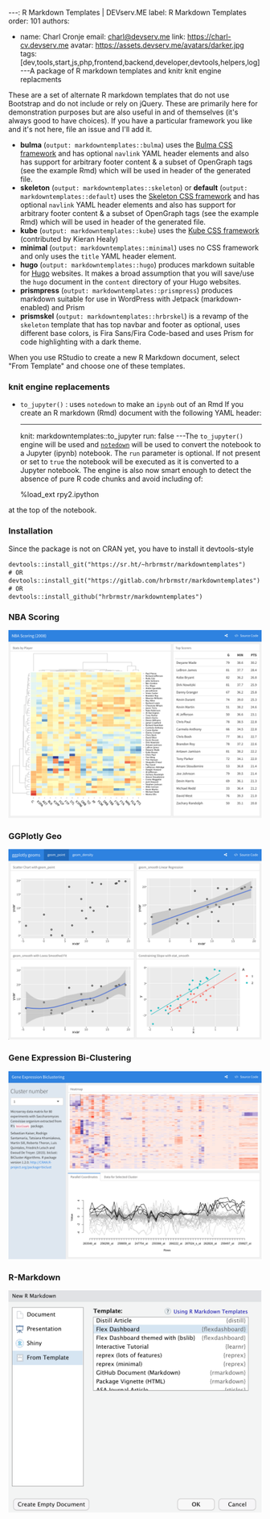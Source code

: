 ---: R Markdown Templates | DEVserv.ME
label: R Markdown Templates
order: 101
authors:
  - name: Charl Cronje
    email: charl@devserv.me
    link: https://charl-cv.devserv.me
    avatar: https://assets.devserv.me/avatars/darker.jpg
tags: [dev,tools,start,js,php,frontend,backend,developer,devtools,helpers,log]
---A package of R markdown templates and knitr knit engine replacments

These are a set of alternate R markdown templates that do not use Bootstrap and do not include or rely on jQuery. These are primarily here for demonstration purposes but are also useful in and of themselves (it's always good to have choices). If you have a particular framework you like and it's not here, file an issue and I'll add it.

- **bulma** (`output: markdowntemplates::bulma`) uses the [Bulma CSS framework](http://bulma.io) and has optional `navlink` YAML header elements and also has support for arbitrary footer content & a subset of OpenGraph tags (see the example Rmd) which will be used in header of the generated file.
- **skeleton** (`output: markdowntemplates::skeleton`) or **default** (`output: markdowntemplates::default`) uses the [Skeleton CSS framework](http://getskeleton.com) and has optional `navlink` YAML header elements and also has support for arbitrary footer content & a subset of OpenGraph tags (see the example Rmd) which will be used in header of the generated file.
- **kube** (`output: markdowntemplates::kube`) uses the [Kube CSS framework](https://imperavi.com/kube/) (contributed by Kieran Healy)
- **minimal** (`output: markdowntemplates::minimal`) uses no CSS framework and only uses the `title` YAML header element.
- **hugo** (`output: markdowntemplates::hugo`) produces markdown suitable for [Hugo](https://gohugo.io/) websites. It makes a broad assumption that you will save/use the `hugo` document in the `content` directory of your Hugo websites. 
- **prismpress** (`output: markdowntemplates::prismpress`) produces markdown suitable for use in WordPress with Jetpack (markdown-enabled) and Prism
- **prismskel** (`output: markdowntemplates::hrbrskel`) is a revamp of
the `skeleton` template that has top navbar and footer as optional, uses different
base colors, is Fira Sans/Fira Code-based and uses Prism for code highlighting
with a dark theme.

When you use RStudio to create a new R Markdown document, select "From Template" and choose one of these templates.

### knit engine replacements

- `to_jupyter()` : uses `notedown` to make an `ipynb` out of an Rmd
If you create an R markdown (Rmd) document with the following YAML header:

    ---
    knit: markdowntemplates::to_jupyter
    run: false
    ---The `to_jupyter()` engine will be used and [`notedown`](https://github.com/aaren/notedown) will be used to convert the notebook to a Jupyter (ipynb) notebook. The `run` parameter is optional. If not present or set to `true` the notebook will be executed as it is converted to a Jupyter notebook. The engine is also now smart enough to detect the absence of pure R code chunks and avoid including of:

    %load_ext rpy2.ipython
    
at the top of the notebook.

### Installation

Since the package is not on CRAN yet, you have to install it devtools-style

```
devtools::install_git("https://sr.ht/~hrbrmstr/markdowntemplates")
# OR
devtools::install_git("https://gitlab.com/hrbrmstr/markdowntemplates")
# OR
devtools::install_github("hrbrmstr/markdowntemplates")
```

### NBA Scoring

![](img/1.png)

### GGPlotly Geo

![](img/2.png)

### Gene Expression Bi-Clustering

![](img/3.png)

### R-Markdown

![](img/4.png)